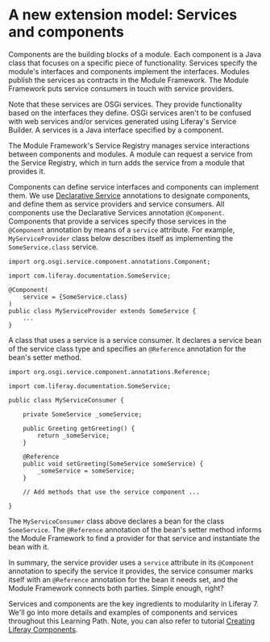 # A new extension model: Services and components

Components are the building blocks of a module. Each component is a Java class
that focuses on a specific piece of functionality. Services specify the module's
interfaces and components implement the interfaces. Modules publish the services as contracts in the
Module Framework. The Module Framework puts service consumers in touch with service providers.

Note that these services are OSGi services. They provide functionality based on
the interfaces they define. OSGi services aren't to be confused with web
services and/or services generated using Liferay's Service Builder. A services
is a Java interface specified by a component. 

The Module Framework's Service Registry manages service interactions between
components and modules. A module can request a service from the Service Registry, which in turn adds the
service from a module that provides it. 

Components can define service interfaces and components can implement them. We use [Declarative Service](http://wiki.osgi.org/wiki/Declarative_Services)
annotations to designate components, and define them as service providers and
service consumers. All components use the Declarative Services annotation
`@Component`. Components that provide a services specify those services in the
`@Component` annotation by means of a `service` attribute. For example,
`MyServiceProvider` class below describes itself as implementing the
`SomeService.class` service.

    import org.osgi.service.component.annotations.Component;
    
    import com.liferay.documentation.SomeService;

    @Component(
        service = {SomeService.class}
    )
    public class MyServiceProvider extends SomeService { 
        ...
    }

A class that uses a service is a service consumer. It declares a service bean of
the service class type and specifies an `@Reference` annotation for the bean's
setter method. 

    import org.osgi.service.component.annotations.Reference;

    import com.liferay.documentation.SomeService;

    public class MyServiceConsumer {

        private SomeService _someService;

        public Greeting getGreeting() {
            return _someService;
        }

        @Reference
        public void setGreeting(SomeService someService) {
            _someService = someService;
        }

        // Add methods that use the service component ...

    }

The `MyServiceConsumer` class above declares a bean for the class `SomeService`.
The `@Reference` annotation of the bean's setter method informs the Module
Framework to find a provider for that service and instantiate the bean with it. 

In summary, the service provider uses a `service` attribute in its `@Component`
annotation to specify the service it provides, the service consumer marks itself
with an `@Reference` annotation for the bean it needs set, and the Module
Framework connects both parties. Simple enough, right?

Services and components are the key ingredients to modularity in Liferay 7.
We'll go into more details and examples of components and services throughout
this Learning Path. Note, you can also refer to tutorial
[Creating Liferay Components](/develop/tutorials/-/knowledge_base/7-0/creating-liferay-components).
